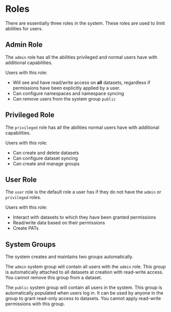 # Roles
There are essentially three roles in the system. These roles are used to limit abilities for users.

## Admin Role
The `admin` role has all the abilities privileged and normal users have with additional capabilities. 

Users with this role:

* Will see and have read/write access on **all** datasets, regardless if permissions have been explicitly applied by a user. 
* Can configure namespaces and namespace syncing
* Can remove users from the system group `public`

## Privileged Role
The `privileged` role has all the abilities normal users have with additional capabilities. 

Users with this role:

* Can create and delete datasets
* Can configure dataset syncing
* Can create and manage groups

## User Role
The `user` role is the default role a user has if they do not have the `admin` or `privileged` roles. 

Users with this role:

* Interact with datasets to which they have been granted permissions
* Read/write data based on their permissions
* Create PATs

## System Groups

The system creates and maintains two groups automatically. 

The `admin` system group will contain all users with the `admin` role. This group is automatically attached to all datasets at creation with read-write 
access. You cannot remove this group from a dataset.

The `public` system group will contain all users in the system. This group is automatically populated when users log in. It can be used by anyone in the
group to grant read-only access to datasets. You cannot apply read-write permissions with this group.
